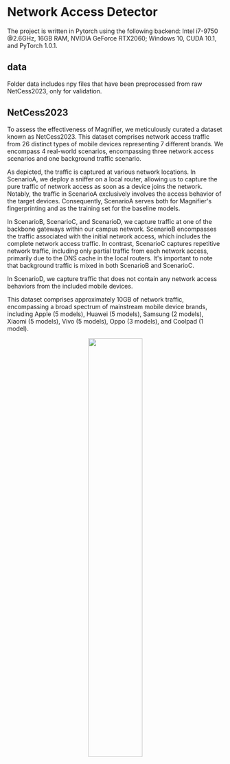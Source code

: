 # Network Access Detector

The project is written in Pytorch using the following backend: Intel i7-9750 @2.6GHz, 16GB RAM, NVIDIA GeForce RTX2060; Windows 10, CUDA 10.1, and PyTorch 1.0.1.

## data

Folder data includes npy files that have been preprocessed from raw NetCess2023, only for validation.

## NetCess2023

To assess the effectiveness of Magnifier, we meticulously curated a dataset known as NetCess2023. This dataset comprises network access traffic from 26 distinct types of mobile devices representing 7 different brands. We encompass 4 real-world scenarios, encompassing three network access scenarios and one background traffic scenario.

As depicted, the traffic is captured at various network locations. In ScenarioA, we deploy a sniffer on a local router, allowing us to capture the pure traffic of network access as soon as a device joins the network. Notably, the traffic in ScenarioA exclusively involves the access behavior of the target devices. Consequently, ScenarioA serves both for Magnifier's fingerprinting and as the training set for the baseline models.

In ScenarioB, ScenarioC, and ScenarioD, we capture traffic at one of the backbone gateways within our campus network. ScenarioB encompasses the traffic associated with the initial network access, which includes the complete network access traffic. In contrast, ScenarioC captures repetitive network traffic, including only partial traffic from each network access, primarily due to the DNS cache in the local routers. It's important to note that background traffic is mixed in both ScenarioB and ScenarioC.

In ScenarioD, we capture traffic that does not contain any network access behaviors from the included mobile devices.

This dataset comprises approximately 10GB of network traffic, encompassing a broad spectrum of mainstream mobile device brands, including Apple (5 models), Huawei (5 models), Samsung (2 models), Xiaomi (5 models), Vivo (5 models), Oppo (3 models), and Coolpad (1 model).


<div align=center><img src="https://github.com/user-attachments/assets/9bf4ca79-e76e-4976-bab9-6fbb26a8df98" width="50%" height="50%"></div>

